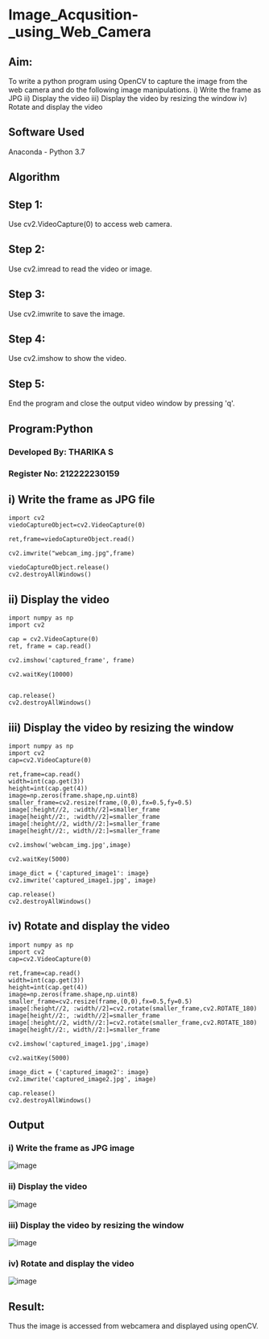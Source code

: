 # Image_Acqusition-_using_Web_Camera
## Aim:
To write a python program using OpenCV to capture the image from the web camera and do the following image manipulations.
i) Write the frame as JPG 
ii) Display the video 
iii) Display the video by resizing the window
iv) Rotate and display the video

## Software Used
Anaconda - Python 3.7
## Algorithm
## Step 1:
Use cv2.VideoCapture(0) to access web camera.

## Step 2:
Use cv2.imread to read the video or image.

## Step 3:
Use cv2.imwrite to save the image.

## Step 4:
Use cv2.imshow to show the video.

## Step 5:
End the program and close the output video window by pressing 'q'.
## Program:Python
### Developed By: THARIKA S
### Register No: 212222230159

## i) Write the frame as JPG file
```
import cv2
viedoCaptureObject=cv2.VideoCapture(0)

ret,frame=viedoCaptureObject.read()

cv2.imwrite("webcam_img.jpg",frame)

viedoCaptureObject.release()
cv2.destroyAllWindows()
```
## ii) Display the video
```
import numpy as np
import cv2

cap = cv2.VideoCapture(0)
ret, frame = cap.read()

cv2.imshow('captured_frame', frame)

cv2.waitKey(10000)


cap.release()
cv2.destroyAllWindows()

```
## iii) Display the video by resizing the window
```
import numpy as np
import cv2
cap=cv2.VideoCapture(0)

ret,frame=cap.read()
width=int(cap.get(3))
height=int(cap.get(4))
image=np.zeros(frame.shape,np.uint8)
smaller_frame=cv2.resize(frame,(0,0),fx=0.5,fy=0.5)
image[:height//2, :width//2]=smaller_frame
image[height//2:, :width//2]=smaller_frame
image[:height//2, width//2:]=smaller_frame
image[height//2:, width//2:]=smaller_frame

cv2.imshow('webcam_img.jpg',image)

cv2.waitKey(5000)  

image_dict = {'captured_image1': image}
cv2.imwrite('captured_image1.jpg', image)

cap.release()
cv2.destroyAllWindows()
```
## iv) Rotate and display the video
```
import numpy as np
import cv2
cap=cv2.VideoCapture(0)

ret,frame=cap.read()
width=int(cap.get(3))
height=int(cap.get(4))
image=np.zeros(frame.shape,np.uint8)
smaller_frame=cv2.resize(frame,(0,0),fx=0.5,fy=0.5)
image[:height//2, :width//2]=cv2.rotate(smaller_frame,cv2.ROTATE_180)
image[height//2:, :width//2]=smaller_frame
image[:height//2, width//2:]=cv2.rotate(smaller_frame,cv2.ROTATE_180)
image[height//2:, width//2:]=smaller_frame

cv2.imshow('captured_image1.jpg',image)

cv2.waitKey(5000) 

image_dict = {'captured_image2': image}
cv2.imwrite('captured_image2.jpg', image)

cap.release()
cv2.destroyAllWindows()
```
## Output

### i) Write the frame as JPG image
![image](https://github.com/user-attachments/assets/02a0c669-591c-4c6a-b62b-ed3223e96a37)

### ii) Display the video
![image](https://github.com/user-attachments/assets/b2375909-9e92-4572-92ad-9b0527c34f52)

### iii) Display the video by resizing the window
![image](https://github.com/user-attachments/assets/ec48bfae-4753-4416-9cee-cf9424add431)

### iv) Rotate and display the video
![image](https://github.com/user-attachments/assets/da9a6e7b-e772-4fc4-8d09-18765f6550a8)

## Result:
Thus the image is accessed from webcamera and displayed using openCV.
